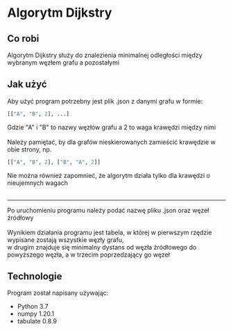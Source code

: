 # Algorytm Dijkstry

## Co robi

Algorytm Dijkstry służy do znalezienia minimalnej odległości między wybranym węzłem grafu a pozostałymi

## Jak użyć

Aby użyć program potrzebny jest plik .json z danymi grafu w formie:<br>
````python
[["A", "B", 2], ...]
````
Gdzie "A" i "B" to nazwy węzłów grafu a 2 to waga krawędzi między nimi<br><br>
Należy pamiętać, by dla grafów nieskierowanych zamieścić krawędzie w obie strony, np.<br>
````python
[["A", "B", 2], ["B", "A", 2]]
````
Nie można również zapomnieć, że algorytm działa tylko dla krawędzi o nieujemnych wagach<br><br>

---
Po uruchomieniu programu należy podać nazwę pliku .json oraz węzeł źródłowy<br><br>
Wynikiem działania programu jest tabela, w której w pierwszym rzędzie wypisane zostają wszystkie węzły grafu,<br>
w drugim znajduje się minimalny dystans od węzła źródłowego do powyższego węzła, a w trzecim poprzedzający go węzeł
 
## Technologie

Program został napisany używając:
* Python 3.7
* numpy 1.20.1
* tabulate 0.8.9
